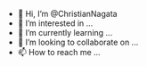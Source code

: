 - 👋 Hi, I’m @ChristianNagata
- 👀 I’m interested in ...
- 🌱 I’m currently learning ...
- 💞️ I’m looking to collaborate on ...
- 📫 How to reach me ...

<!---
ChristianNagata/ChristianNagata is a ✨ special ✨ repository because its `README.md` (this file) appears on your GitHub profile.
You can click the Preview link to take a look at your changes.
--->

